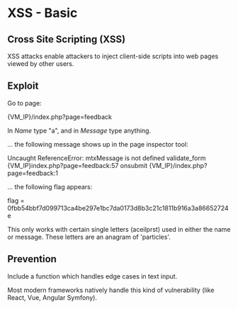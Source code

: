 # XSS - Basic

## Cross Site Scripting (XSS)

XSS attacks enable attackers to inject client-side scripts into web pages viewed by other users.

## Exploit

Go to page:

{VM_IP}/index.php?page=feedback

In *Name* type "a", and in *Message* type anything.

... the following message shows up in the page inspector tool:

Uncaught ReferenceError: mtxMessage is not defined
    validate_form {VM_IP}index.php?page=feedback:57
    onsubmit {VM_IP}/index.php?page=feedback:1

... the following flag appears:

flag = 0fbb54bbf7d099713ca4be297e1bc7da0173d8b3c21c1811b916a3a86652724e

This only works with certain single letters (aceilprst) used in either the name or message. 
These letters are an anagram of 'particles'.

## Prevention

Include a function which handles edge cases in text input. 

Most modern frameworks natively handle this kind of vulnerability (like React, Vue, Angular Symfony).
